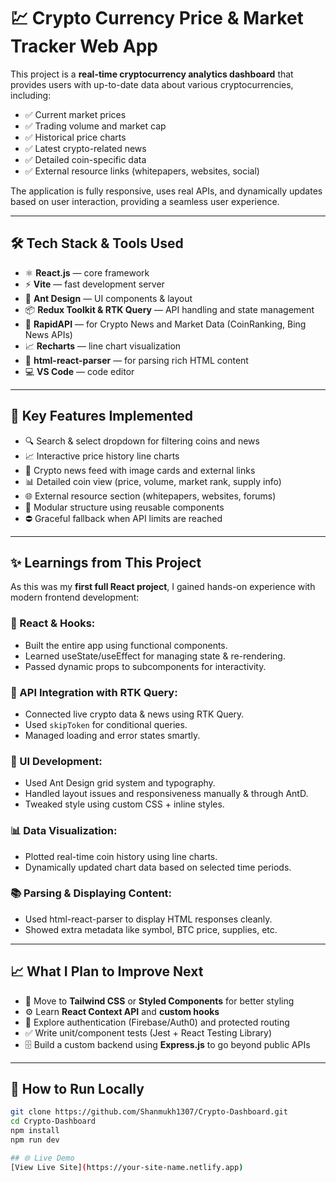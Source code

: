 # 💹 Crypto Currency Price & Market Tracker Web App

This project is a **real-time cryptocurrency analytics dashboard** that provides users with up-to-date data about various cryptocurrencies, including:

- ✅ Current market prices
- ✅ Trading volume and market cap
- ✅ Historical price charts
- ✅ Latest crypto-related news
- ✅ Detailed coin-specific data
- ✅ External resource links (whitepapers, websites, social)

The application is fully responsive, uses real APIs, and dynamically updates based on user interaction, providing a seamless user experience.

---

## 🛠️ Tech Stack & Tools Used

- ⚛️ **React.js** — core framework
- ⚡ **Vite** — fast development server
- 🎨 **Ant Design** — UI components & layout
- 📦 **Redux Toolkit & RTK Query** — API handling and state management
- 📰 **RapidAPI** — for Crypto News and Market Data (CoinRanking, Bing News APIs)
- 📈 **Recharts** — line chart visualization
- 🧠 **html-react-parser** — for parsing rich HTML content
- 💻 **VS Code** — code editor

---

## 🔑 Key Features Implemented

- 🔍 Search & select dropdown for filtering coins and news
- 📈 Interactive price history line charts
- 📰 Crypto news feed with image cards and external links
- 📊 Detailed coin view (price, volume, market rank, supply info)
- 🌐 External resource section (whitepapers, websites, forums)
- 🧩 Modular structure using reusable components
- ⛔ Graceful fallback when API limits are reached

---

## ✨ Learnings from This Project

As this was my **first full React project**, I gained hands-on experience with modern frontend development:

### 📘 React & Hooks:
- Built the entire app using functional components.
- Learned useState/useEffect for managing state & re-rendering.
- Passed dynamic props to subcomponents for interactivity.

### 🔁 API Integration with RTK Query:
- Connected live crypto data & news using RTK Query.
- Used `skipToken` for conditional queries.
- Managed loading and error states smartly.

### 🎨 UI Development:
- Used Ant Design grid system and typography.
- Handled layout issues and responsiveness manually & through AntD.
- Tweaked style using custom CSS + inline styles.

### 📊 Data Visualization:
- Plotted real-time coin history using line charts.
- Dynamically updated chart data based on selected time periods.

### 📚 Parsing & Displaying Content:
- Used html-react-parser to display HTML responses cleanly.
- Showed extra metadata like symbol, BTC price, supplies, etc.

---

## 📈 What I Plan to Improve Next

- 🔧 Move to **Tailwind CSS** or **Styled Components** for better styling
- ⚙️ Learn **React Context API** and **custom hooks**
- 🔐 Explore authentication (Firebase/Auth0) and protected routing
- ✅ Write unit/component tests (Jest + React Testing Library)
- 🗄️ Build a custom backend using **Express.js** to go beyond public APIs

---

## 🚀 How to Run Locally

```bash
git clone https://github.com/Shanmukh1307/Crypto-Dashboard.git
cd Crypto-Dashboard
npm install
npm run dev

## 🌐 Live Demo
[View Live Site](https://your-site-name.netlify.app)

